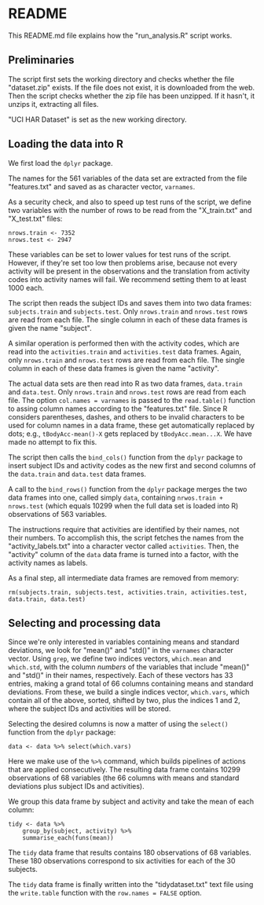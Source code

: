 README
======

This README.md file explains how the "run_analysis.R" script works.

Preliminaries
-------------

The script first sets the working directory and checks whether the file "dataset.zip" exists.
If the file does not exist, it is downloaded from the web.
Then the script checks whether the zip file has been unzipped.
If it hasn't, it unzips it, extracting all files.

"UCI HAR Dataset" is set as the new working directory.

Loading the data into R
-----------------------

We first load the `dplyr` package.

The names for the 561 variables of the data set are extracted from the file "features.txt"
and saved as as character vector, `varnames`.

As a security check, and also to speed up test runs of the script,
we define two variables with the number of rows to be read from the "X_train.txt" and "X_test.txt" files:
```
nrows.train <- 7352
nrows.test <- 2947
```
These variables can be set to lower values for test runs of the script.
However, if they're set too low then problems arise, because not every activity will be present
in the observations and the translation from activity codes into activity names will fail.
We recommend setting them to at least 1000 each.

The script then reads the subject IDs and saves them into two data frames: `subjects.train` and `subjects.test`.
Only `nrows.train` and `nrows.test` rows are read from each file.
The single column in each of these data frames is given the name "subject".

A similar operation is performed then with the activity codes,
which are read into the `activities.train` and `activities.test` data frames.
Again, only `nrows.train` and `nrows.test` rows are read from each file.
The single column in each of these data frames is given the name "activity".

The actual data sets are then read into R as two data frames, `data.train` and `data.test`.
Only `nrows.train` and `nrows.test` rows are read from each file.
The option `col.names = varnames` is passed to the `read.table()` function to assing column names according to the "features.txt" file.
Since R considers parentheses, dashes, and others to be invalid characters to be used for column names in a data frame,
these get automatically replaced by dots; e.g., `tBodyAcc-mean()-X` gets replaced by `tBodyAcc.mean...X`.
We have made no attempt to fix this.

The script then calls the `bind_cols()` function from the `dplyr` package
to insert subject IDs and activity codes as the new first and second columns of the `data.train` and `data.test` data frames.

A call to the `bind_rows()` function from the `dplyr` package
merges the two data frames into one, called simply `data`, containing `nrwos.train + nrows.test`
(which equals 10299 when the full data set is loaded into R) observations of 563 variables.

The instructions require that activities are identified by their names, not their numbers.
To accomplish this, the script fetches the names from the "activity_labels.txt" into a character vector called `activities`.
Then, the "activity" column of the `data` data frame is turned into a factor,
with the activity names as labels.

As a final step, all intermediate data frames are removed from memory:
```
rm(subjects.train, subjects.test, activities.train, activities.test, data.train, data.test)
```

Selecting and processing data
-----------------------------

Since we're only interested in variables containing means and standard deviations,
we look for "mean()" and "std()" in the `varnames` character vector.
Using `grep`, we define two indices vectors, `which.mean` and `which.std`,
with the column *numbers* of the variables that include "mean()" and "std()" in their names, respectively.
Each of these vectors has 33 entries, making a grand total of 66 columns containing means and standard deviations.
From these, we build a single indices vector, `which.vars`, which contain all of the above, sorted,
shifted by two, plus the indices 1 and 2, where the subject IDs and activities will be stored.

Selecting the desired columns is now a matter of using the `select()` function from the `dplyr` package:
```
data <- data %>% select(which.vars)
```
Here we make use of the `%>%` command, which builds pipelines of actions that are applied consecutively.
The resulting data frame contains 10299 observations of 68 variables
(the 66 columns with means and standard deviations plus subject IDs and activities).

We group this data frame by subject and activity and take the mean of each column:
```
tidy <- data %>%
    group_by(subject, activity) %>%
    summarise_each(funs(mean))
```
The `tidy` data frame that results contains 180 observations of 68 variables.
These 180 observations correspond to six activities for each of the 30 subjects.

The `tidy` data frame is finally written into the "tidydataset.txt" text file
using the `write.table` function with the `row.names = FALSE` option.
